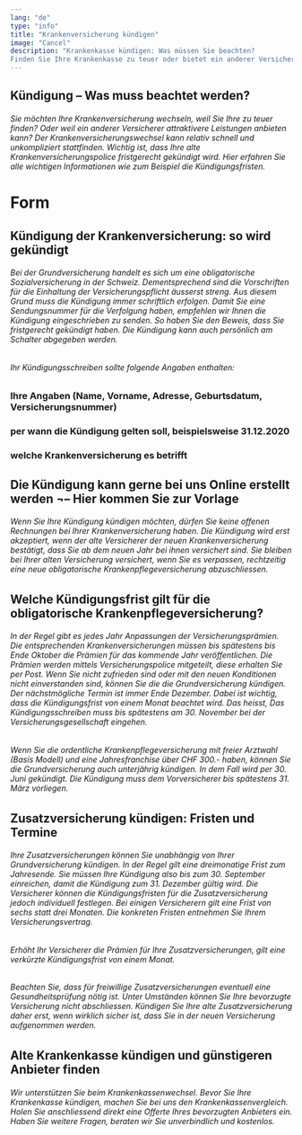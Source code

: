 ```yaml
---
lang: "de"
type: "info"
title: "Krankenversicherung kündigen"
image: "Cancel"
description: "Krankenkasse kündigen: Was müssen Sie beachten?
Finden Sie Ihre Krankenkasse zu teuer oder bietet ein anderer Versicherer attraktivere Leistungen, können Sie relativ unkompliziert zu einer anderen Krankenversicherung wechseln. Voraussetzung ist, dass Sie Ihre alte Krankenkasse kündigen. Damit die Kündigung rechtzeitig in Kraft tritt, müssen Sie die Kündigungsfrist beachten. Hier erfahren Sie, welche Kündigungsfristen gelten und welche weiteren Bedingung für eine Kündigung der Krankenkasse gelten."
---
```


## Kündigung – Was muss beachtet werden?

###### Sie möchten Ihre Krankenversicherung wechseln, weil Sie Ihre zu teuer finden? Oder weil ein anderer Versicherer attraktivere Leistungen anbieten kann? Der Krankenversicherungswechsel kann relativ schnell und unkompliziert stattfinden. Wichtig ist, dass Ihre alte Krankenversicherungspolice fristgerecht gekündigt wird. Hier erfahren Sie alle wichtigen Informationen wie zum Beispiel die Kündigungsfristen.

# Form

## Kündigung der Krankenversicherung: so wird gekündigt

###### Bei der Grundversicherung handelt es sich um eine obligatorische Sozialversicherung in der Schweiz. Dementsprechend sind die Vorschriften für die Einhaltung der Versicherungspflicht äusserst streng. Aus diesem Grund muss die Kündigung immer schriftlich erfolgen. Damit Sie eine Sendungsnummer für die Verfolgung haben, empfehlen wir Ihnen die Kündigung eingeschrieben zu senden. So haben Sie den Beweis, dass Sie fristgerecht gekündigt haben. Die Kündigung kann auch persönlich am Schalter abgegeben werden.

###### Ihr Kündigungsschreiben sollte folgende Angaben enthalten:

### Ihre Angaben (Name, Vorname, Adresse, Geburtsdatum, Versicherungsnummer)

### per wann die Kündigung gelten soll, beispielsweise 31.12.2020

### welche Krankenversicherung es betrifft

## Die Kündigung kann gerne bei uns Online erstellt werden ¬– Hier kommen Sie zur Vorlage

###### Wenn Sie Ihre Kündigung kündigen möchten, dürfen Sie keine offenen Rechnungen bei Ihrer Krankenversicherung haben. Die Kündigung wird erst akzeptiert, wenn der alte Versicherer der neuen Krankenversicherung bestätigt, dass Sie ab dem neuen Jahr bei ihnen versichert sind. Sie bleiben bei Ihrer alten Versicherung versichert, wenn Sie es verpassen, rechtzeitig eine neue obligatorische Krankenpflegeversicherung abzuschliessen.

## Welche Kündigungsfrist gilt für die obligatorische Krankenpflegeversicherung?

###### In der Regel gibt es jedes Jahr Anpassungen der Versicherungsprämien. Die entsprechenden Krankenversicherungen müssen bis spätestens bis Ende Oktober die Prämien für das kommende Jahr veröffentlichen. Die Prämien werden mittels Versicherungspolice mitgeteilt, diese erhalten Sie per Post. Wenn Sie nicht zufrieden sind oder mit den neuen Konditionen nicht einverstanden sind, können Sie die die Grundversicherung kündigen. Der nächstmögliche Termin ist immer Ende Dezember. Dabei ist wichtig, dass die Kündigungsfrist von einem Monat beachtet wird. Das heisst, Das Kündigungsschreiben muss bis spätestens am 30. November bei der Versicherungsgesellschaft eingehen.

###### Wenn Sie die ordentliche Krankenpflegeversicherung mit freier Arztwahl (Basis Modell) und eine Jahresfranchise über CHF 300.- haben, können Sie die Grundversicherung auch unterjährig kündigen. In dem Fall wird per 30. Juni gekündigt. Die Kündigung muss dem Vorversicherer bis spätestens 31. März vorliegen.

## Zusatzversicherung kündigen: Fristen und Termine

###### Ihre Zusatzversicherungen können Sie unabhängig von Ihrer Grundversicherung kündigen. In der Regel gilt eine dreimonatige Frist zum Jahresende. Sie müssen Ihre Kündigung also bis zum 30. September einreichen, damit die Kündigung zum 31. Dezember gültig wird. Die Versicherer können die Kündigungsfristen für die Zusatzversicherung jedoch individuell festlegen. Bei einigen Versicherern gilt eine Frist von sechs statt drei Monaten. Die konkreten Fristen entnehmen Sie Ihrem Versicherungsvertrag.

###### Erhöht Ihr Versicherer die Prämien für Ihre Zusatzversicherungen, gilt eine verkürzte Kündigungsfrist von einem Monat.

###### Beachten Sie, dass für freiwillige Zusatzversicherungen eventuell eine Gesundheitsprüfung nötig ist. Unter Umständen können Sie Ihre bevorzugte Versicherung nicht abschliessen. Kündigen Sie Ihre alte Zusatzversicherung daher erst, wenn wirklich sicher ist, dass Sie in der neuen Versicherung aufgenommen werden.

## Alte Krankenkasse kündigen und günstigeren Anbieter finden

###### Wir unterstützen Sie beim Krankenkassenwechsel. Bevor Sie Ihre Krankenkasse kündigen, machen Sie bei uns den Krankenkassenvergleich. Holen Sie anschliessend direkt eine Offerte Ihres bevorzugten Anbieters ein. Haben Sie weitere Fragen, beraten wir Sie unverbindlich und kostenlos.
